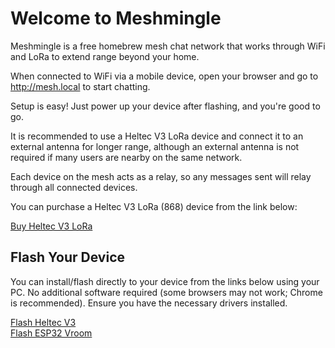 <head>
    <meta charset="UTF-8">
    <meta name="viewport" content="width=device-width, initial-scale=1.0">
</head>
<body>
    <div class="container">
        <h1>Welcome to Meshmingle</h1>
        <p>Meshmingle is a free homebrew mesh chat network that works through WiFi and LoRa to extend range beyond your home.</p>
        <p>When connected to WiFi via a mobile device, open your browser and go to <a href="http://mesh.local">http://mesh.local</a> to start chatting.</p>
        <p>Setup is easy! Just power up your device after flashing, and you're good to go.</p>
        <p>It is recommended to use a Heltec V3 LoRa device and connect it to an external antenna for longer range, although an external antenna is not required if many users are nearby on the same network.</p>
        <p>Each device on the mesh acts as a relay, so any messages sent will relay through all connected devices.</p>
        <p>You can purchase a Heltec V3 LoRa (868) device from the link below:</p>
        <a href="https://www.aliexpress.com/item/1005008177147021.html" class="button" target="_blank">Buy Heltec V3 LoRa</a>
        <h2>Flash Your Device</h2>
        <p>You can install/flash directly to your device from the links below using your PC. No additional software required (some browsers may not work; Chrome is recommended). Ensure you have the necessary drivers installed.</p>
        <a href="/HeltecV3flash.html" class="button">Flash Heltec V3</a>
        <br>
        <a href="/ESP32VroomFlash.html" class="button">Flash ESP32 Vroom</a>
    </div>
</body>
</html>
